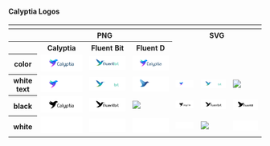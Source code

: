 #### Calyptia Logos

<table>
    <tr>
    	<th colspan="7"></th>
    </tr>
    <tr>
        <th></th>
        <th colspan="3">PNG</th>
        <th colspan="3">SVG</th>
    </tr>
    <tr>
        <th></th>
        <th>Calyptia</th>
        <th>Fluent Bit</th>
        <th>Fluent D</th>
    </tr>
    <tr>
        <th>color</th>
        <td><img src="Calyptia/PNG/Logo_Color.png" width="200"></td>
        <td><img src="FluentBit/PNG/Logo_Color.png" width="200"></td>
        <td><img src="Calyptia/SVG/Logo_Color.svg" width="200"></td>
    </tr>
    <tr>
        <th>white text</th>
        <td><img src="Calyptia/PNG/Logo_WhiteText.png" width="200"></td>
        <td><img src="FluentBit/PNG/Logo_WhiteText.png" width="200"></td>
        <td><img src="FluentD/PNG/Logo_WhiteText.png" width="200"></td>
        <td><img src="Calyptia/SVG/Logo_WhiteText.svg" width="200"></td>
        <td><img src="FluentBit/SVG/Logo_WhiteText.svg" width=200></td>
        <td><img src="FluentD/SVG/Logo_WhiteText.svg" width="200"></td>
    </tr>
    <tr>
        <th>black</th>
        <td><img src="Calyptia/PNG/Logo_Black.png" width="200"></td>
        <td><img src="FluentBit/PNG/Logo_Black.png" width="200"></td>
        <td><img src="FluentD/PNG/Logo_Black.png" width="200"></td>
        <td><img src="Calyptia/SVG/Logo_Black.svg" width="200"></td>
        <td><img src="FluentBit/SVG/Logo_Black.svg" width="200"></td>
        <td><img src="FluentD/SVG/Logo_Black.svg" width="200"></td>
    </tr>
    <tr>
        <th>white</th>
        <td><img src="Calyptia/PNG/Logo_White.png" width="200"></td>
        <td><img src="FluentBit/PNG/Logo_White.png" width="200"></td>
        <td><img src="FluentD/PNG/Logo_White.png" width="200"></td>
        <td><img src="Calyptia/SVG/Logo_White.svg" width="200"></td>
        <td><img src="FluentBit/SVG/Logo_White.svg" width="200"></td>
        <td><img src="FluentD/SVG/Logo_White.svg" width="200"></td>
    </tr>
</table>